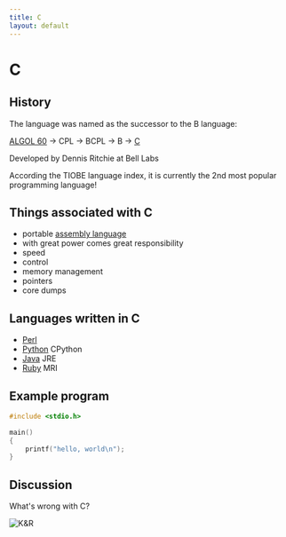 ```yaml
---
title: C
layout: default
---
```


C
=

History
-------

The language was named as the successor to the B language:

[ALGOL 60](algol) -> CPL -> BCPL -> B -> [C](c)

Developed by Dennis Ritchie at Bell Labs

According the TIOBE language index, it is currently the 2nd most popular programming language!

Things associated with C
------------------------

- portable [assembly language](assembly)
- with great power comes great responsibility
- speed
- control
- memory management
- pointers
- core dumps

Languages written in C
----------------------

- [Perl](perl)
- [Python](python) CPython
- [Java](java) JRE
- [Ruby](ruby) MRI

Example program
---------------

```c
#include <stdio.h>

main()
{
    printf("hello, world\n");
}
```

Discussion
----------

What's wrong with C?

![K&R](https://upload.wikimedia.org/wikipedia/en/5/5e/The_C_Programming_Language_cover.svg)
